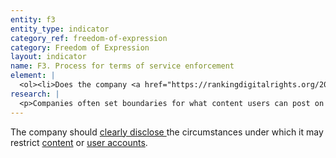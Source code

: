 ```yaml
---
entity: f3
entity_type: indicator
category_ref: freedom-of-expression
category: Freedom of Expression
layout: indicator
name: F3. Process for terms of service enforcement
element: | 
  <ol><li>Does the company <a href="https://rankingdigitalrights.org/2018-indicators/#clearlydisclose" target="_blank" rel="noopener">clearly disclose</a> what types of content or activities it does not permit?</li><li>Does the company <a href="https://rankingdigitalrights.org/2018-indicators/#clearlydisclose" target="_blank" rel="noopener">clearly disclose </a>why it may <a href="https://rankingdigitalrights.org/2018-indicators/#accountrestriction" target="_blank" rel="noopener">restrict a user&rsquo;s account</a>?</li><li>Does the company <a href="https://rankingdigitalrights.org/2018-indicators/#clearlydisclose" target="_blank" rel="noopener">clearly disclose</a> information about the processes it uses to identify <a href="https://rankingdigitalrights.org/2018-indicators/#content" target="_blank" rel="noopener">content</a> or <a href="https://rankingdigitalrights.org/2018-indicators/#account" target="_blank" rel="noopener">accounts</a> that violate the company&rsquo;s rules?</li><li>Does the company<a href="https://rankingdigitalrights.org/2018-indicators/#clearlydisclose" target="_blank" rel="noopener"> clearly disclose</a> whether any government authorities receive priority consideration when flagging content to be restricted for violating the company&rsquo;s rules?</li><li>Does the company <a href="https://rankingdigitalrights.org/2018-indicators/#clearlydisclose" target="_blank" rel="noopener">clearly disclose</a> whether any private entities receive priority consideration when flagging content to be restricted for violating the company&rsquo;s rules?</li><li>Does the company <a href="https://rankingdigitalrights.org/2018-indicators/#clearlydisclose" target="_blank" rel="noopener">clearly disclose</a> its process for enforcing its rules?</li><li>Does the company provide clear examples to help the user understand what the rules are and how they are enforced?</li></ol>
research: | 
  <p>Companies often set boundaries for what content users can post on a service as well as what activities users can engage in on the service. Companies can also restrict a user&rsquo;s account, meaning that the user is unable to access the service, for violating these rules. For mobile ecosystems, this can include restricting access to an end-user&rsquo;s account or a developer&rsquo;s account.</p><p>We therefore expect companies to clearly disclose what these rules are and how companies enforce them. This includes information about how companies learn of material or activities that violate their terms. For example, companies may employ staff to review content and/or user activity or they may rely on community flagging mechanisms that allow users to flag other users&rsquo; content and/or activity for company review. We also expect companies to clearly disclose whether they have a policy of granting priority or expedited consideration to any government authorities and/or members of private organizations or other entities that identify their organizational affiliation when they report content or users for allegedly violating the company&rsquo;s rules. For mobile ecosystems, we expect companies to disclose the types of apps they would restrict. In this disclosure, the company should also provide examples to help users understand what these rules mean.</p><p><strong>Potential sources:</strong></p><ul><li>Company terms of service, user contract</li><li>Company acceptable use policy, community standards, content guidelines, abusive behavior policy, or similar document that explains the rules users have to follow.</li><li>Company support, help center, or FAQ (e.g., questions around why is content removed, why is an account suspended, etc.)</li></ul>
---
```

The company should [clearly disclose ](https://rankingdigitalrights.org/2018-indicators/#clearlydisclose)the circumstances under which it may restrict [content](https://rankingdigitalrights.org/2018-indicators/#content) or [user accounts](https://rankingdigitalrights.org/2018-indicators/#useraccount).